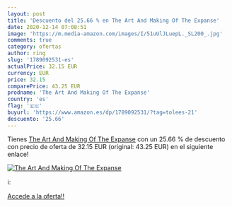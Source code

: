 ```yaml
---
layout: post
title: 'Descuento del 25.66 % en The Art And Making Of The Expanse'
date: 2020-12-14 07:08:51
image: 'https://m.media-amazon.com/images/I/51uUlJLuepL._SL200_.jpg'
comments: true
category: ofertas
author: ring
slug: '1789092531-es'
actualPrice: 32.15 EUR
currency: EUR
price: 32.15
comparePrice: 43.25 EUR
prodname: 'The Art And Making Of The Expanse'
country: 'es'
flag: '🇪🇸'
buyurl: 'https://www.amazon.es/dp/1789092531/?tag=tolees-21'
descuento: '25.66'
---
```


Tienes [The Art And Making Of The Expanse](https://www.amazon.es/dp/1789092531/?tag=tolees-21) con un 25.66 % de descuento con precio de oferta de 32.15 EUR (original: 43.25 EUR) en el siguiente enlace!

[![The Art And Making Of The Expanse](https://m.media-amazon.com/images/I/51uUlJLuepL._SL200_.jpg)](https://www.amazon.es/dp/1789092531/?tag=tolees-21)

ℹ️:


[Accede a la oferta!!](https://www.amazon.es/dp/1789092531/?tag=tolees-21)
